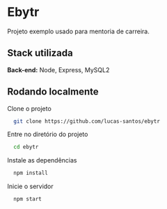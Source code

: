 # Ebytr

Projeto exemplo usado para mentoria de carreira.

## Stack utilizada

**Back-end:** Node, Express, MySQL2

## Rodando localmente

Clone o projeto

```bash
  git clone https://github.com/lucas-santos/ebytr
```

Entre no diretório do projeto

```bash
  cd ebytr
```

Instale as dependências

```bash
  npm install
```

Inicie o servidor

```bash
  npm start
```
